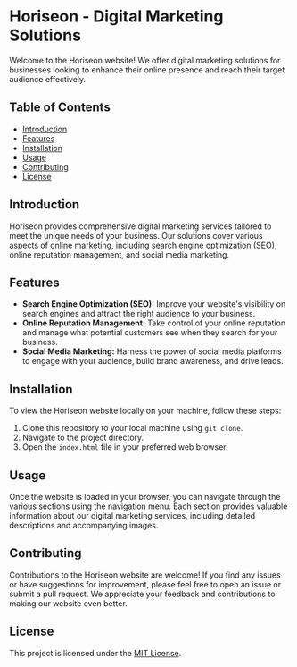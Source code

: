 # Horiseon - Digital Marketing Solutions

Welcome to the Horiseon website! We offer digital marketing solutions for businesses looking to enhance their online presence and reach their target audience effectively.

## Table of Contents

- [Introduction](#introduction)
- [Features](#features)
- [Installation](#installation)
- [Usage](#usage)
- [Contributing](#contributing)
- [License](#license)

## Introduction

Horiseon provides comprehensive digital marketing services tailored to meet the unique needs of your business. Our solutions cover various aspects of online marketing, including search engine optimization (SEO), online reputation management, and social media marketing.

## Features

- **Search Engine Optimization (SEO):** Improve your website's visibility on search engines and attract the right audience to your business.
- **Online Reputation Management:** Take control of your online reputation and manage what potential customers see when they search for your business.
- **Social Media Marketing:** Harness the power of social media platforms to engage with your audience, build brand awareness, and drive leads.

## Installation

To view the Horiseon website locally on your machine, follow these steps:

1. Clone this repository to your local machine using `git clone`.
2. Navigate to the project directory.
3. Open the `index.html` file in your preferred web browser.

## Usage

Once the website is loaded in your browser, you can navigate through the various sections using the navigation menu. Each section provides valuable information about our digital marketing services, including detailed descriptions and accompanying images.

## Contributing

Contributions to the Horiseon website are welcome! If you find any issues or have suggestions for improvement, please feel free to open an issue or submit a pull request. We appreciate your feedback and contributions to making our website even better.

## License

This project is licensed under the [MIT License](LICENSE).
